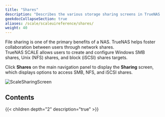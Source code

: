 ```yaml
---
title: "Shares"
description: "Describes the various storage sharing screens in TrueNAS SCALE."
geekdocCollapseSection: true
aliases: /scale/scaleuireference/shares/
weight: 40
---
```


File sharing is one of the primary benefits of a NAS. TrueNAS helps foster collaboration between users through network shares.  
TrueNAS SCALE allows users to create and configure Windows SMB shares, Unix (NFS) shares, and block (iSCSI) shares targets.

Click **Shares** on the main navigation panel to display the **Sharing** screen, which displays options to access SMB, NFS, and iSCSI shares.

![ScaleSharingScreen](/images/SCALE/23.10/ScaleSharingScreen.png "SCALE Sharing Screen")

## Contents

{{< children depth="2" description="true" >}}
